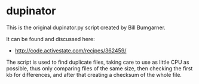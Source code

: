 dupinator
=========

This is the original dupinator.py script created by Bill Bumgarner.

It can be found and discussed here:

- http://code.activestate.com/recipes/362459/

The script is used to find duplicate files, taking care to use as little CPU as possible, thus only comparing files of the same size, then checking the first kb for differences, and after that creating a checksum of the whole file.

